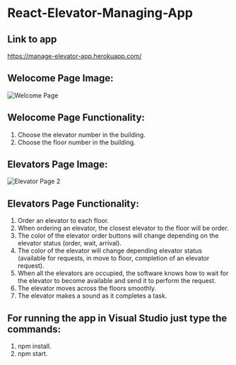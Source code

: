 # React-Elevator-Managing-App

## Link to app
https://manage-elevator-app.herokuapp.com/

## Welocome Page Image:
![Welcome Page](https://user-images.githubusercontent.com/57434735/118123013-4d016680-b3fc-11eb-9df0-96fa33db88f0.PNG)

## Welocome Page Functionality:
1. Choose the elevator number in the building.
2. Choose the floor number in the building.

## Elevators Page Image:
![Elevator Page 2](https://user-images.githubusercontent.com/57434735/118123348-ca2cdb80-b3fc-11eb-9426-842207d71aa8.PNG)

## Elevators Page Functionality:
1. Order an elevator to each floor.
2. When ordering an elevator, the closest elevator to the floor will be order.
3. The color of the elevator order buttons will change depending on the elevator status (order, wait, arrival).
4. The color of the elevator will change depending elevator status (available for requests, in move to floor, completion of an elevator request).
5. When all the elevators are occupied, the software knows how to wait for the elevator to become available and send it to perform the request.
6. The elevator moves across the floors smoothly.
7. The elevator makes a sound as it completes a task.

## For running the app in Visual Studio just type the commands:
1. npm install.
2. npm start.
